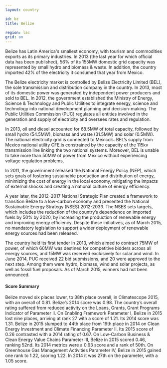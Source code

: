 ```yaml
---
layout: country

id: bz
title: Belize

region: lac
grid: on
---
```

Belize has Latin America's smallest economy, with tourism and commodities exports as its primary industries. In 2013 (the last year for which official data has been published), 56% of its 155MW domestic grid capacity was represented by small hydro and biomass & waste. In addition, the country imported 42% of the electricity it consumed that year from Mexico. 

The Belize electricity market is controlled by Belize Electricity Limited (BEL), the sole transmission and distribution company in the country. In 2013, most of its domestic power was generated by independent power producers and sold to BEL. In 2012, the government established the Ministry of Energy, Science & Technology and Public Utilities to integrate energy, science and technology into national development planning and decision-making. The Public Utilities Commission (PUC) regulates all entities involved in the generation and supply of electricity and oversees rates and regulation. 

In 2013, oil and diesel accounted for 68.5MW of total capacity, followed by small hydro (54.5MW), biomass and waste (31.5MW) and solar (0.5MW). The national electricity grid is connected to Mexico’s. BEL’s supply from Mexico national utility CFE is constrained by the capacity of the 115kv transmission line linking the two national systems. Moreover, BEL is unable to take more than 50MW of power from Mexico without experiencing voltage regulation problems.

In 2011, the government released the National Energy Policy (NEP), which sets goals of fostering sustainable production and distribution of energy, minimizing the cost of energy in the local economy, mitigating the impacts of external shocks and creating a national culture of energy efficiency.

A year later, the 2012–2017 National Strategic Plan created a framework to transition Belize to a low-carbon economy and presented the National Sustainable Energy Strategy (NSES) 2012-2033. The NSES sets targets, which includes the reduction of the country’s dependence on imported fuels by 50% by 2020, by increasing the production of renewable energy and improving energy efficiency. Despite these initiatives, as of March 2015, no mandatory legislation to support a wider deployment of renewable energy sources had been released. 

The country held its first tender in 2013, which aimed to contract 75MW of power, of which 60MW was destined for competitive bidders across all energy sources, and 15MW was reserved exclusively for solar and wind. In June 2014, PUC received 22 bid submissions, and 20 were approved to the next step. Among them were hydro, biomass, wind and solar projects, as well as fossil fuel proposals. As of March 2015, winners had not been announced.

#### Score Summary

Belize moved six places lower, to 38th place overall, in Climatescope 2015, with an overall of 0.81. Belize’s 2014 score was 0.98. The country’s overall rating suffered from reduced activity on the Loans, Grants, Grant Programs Indicator of Parameter II. 
On Enabling Framework Parameter I, Belize in 2015 lost nine places, arriving at rank 27 with a score of 1.21. Its 2014 score was 1.31. Belize in 2015 slumped to 44th place from 19th place in 2014 on Clean Energy Investment and Climate Financing Parameter II. Its 2015 score of 0.26 contrasted with a 2014 rating of 0.67. On Low-Carbon Business & Clean Energy Value Chains Parameter III, Belize in 2015 scored 0.46, ranking 52nd. Its 2014 metrics were a 0.63 score and a rank of 50th. On Greenhouse Gas Management Activities Parameter IV, Belize in 2015 gained one rank to 1.22, scoring 1.22. In 2014 it was 27th on the parameter, with a 1.05 score.

